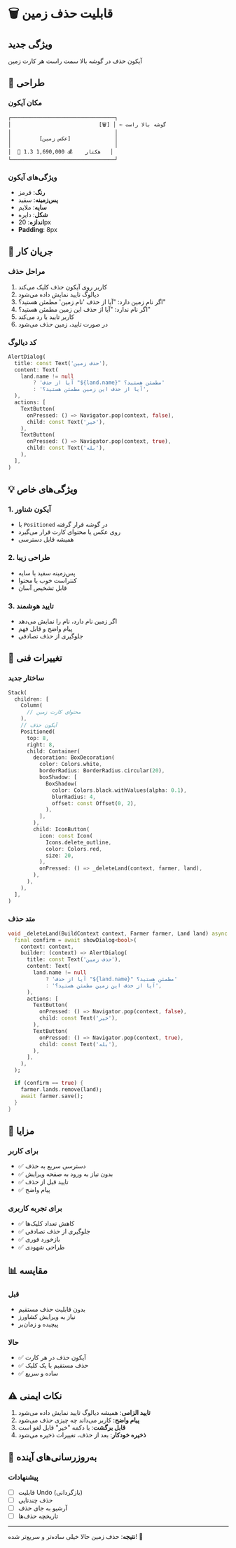 # 🗑️ قابلیت حذف زمین

## ویژگی جدید
آیکون حذف در گوشه بالا سمت راست هر کارت زمین

## 🎨 طراحی

### مکان آیکون
```
┌─────────────────────────────────┐
│                            [🗑️] │ ← گوشه بالا راست
│                                 │
│         [عکس زمین]              │
│                                 │
│  📏 1.3 هکتار    💰 1,690,000   │
└─────────────────────────────────┘
```

### ویژگی‌های آیکون
- **رنگ**: قرمز
- **پس‌زمینه**: سفید
- **سایه**: ملایم
- **شکل**: دایره
- **اندازه**: 20px
- **Padding**: 8px

## 🔄 جریان کار

### مراحل حذف
1. کاربر روی آیکون حذف کلیک می‌کند
2. دیالوگ تایید نمایش داده می‌شود
3. اگر نام زمین دارد: "آیا از حذف 'نام زمین' مطمئن هستید؟"
4. اگر نام ندارد: "آیا از حذف این زمین مطمئن هستید؟"
5. کاربر تایید یا رد می‌کند
6. در صورت تایید، زمین حذف می‌شود

### کد دیالوگ
```dart
AlertDialog(
  title: const Text('حذف زمین'),
  content: Text(
    land.name != null
        ? 'آیا از حذف "${land.name}" مطمئن هستید؟'
        : 'آیا از حذف این زمین مطمئن هستید؟',
  ),
  actions: [
    TextButton(
      onPressed: () => Navigator.pop(context, false),
      child: const Text('خیر'),
    ),
    TextButton(
      onPressed: () => Navigator.pop(context, true),
      child: const Text('بله'),
    ),
  ],
)
```

## 💡 ویژگی‌های خاص

### 1. آیکون شناور
- با `Positioned` در گوشه قرار گرفته
- روی عکس یا محتوای کارت قرار می‌گیرد
- همیشه قابل دسترسی

### 2. طراحی زیبا
- پس‌زمینه سفید با سایه
- کنتراست خوب با محتوا
- قابل تشخیص آسان

### 3. تایید هوشمند
- اگر زمین نام دارد، نام را نمایش می‌دهد
- پیام واضح و قابل فهم
- جلوگیری از حذف تصادفی

## 🔧 تغییرات فنی

### ساختار جدید
```dart
Stack(
  children: [
    Column(
      // محتوای کارت زمین
    ),
    // آیکون حذف
    Positioned(
      top: 8,
      right: 8,
      child: Container(
        decoration: BoxDecoration(
          color: Colors.white,
          borderRadius: BorderRadius.circular(20),
          boxShadow: [
            BoxShadow(
              color: Colors.black.withValues(alpha: 0.1),
              blurRadius: 4,
              offset: const Offset(0, 2),
            ),
          ],
        ),
        child: IconButton(
          icon: const Icon(
            Icons.delete_outline,
            color: Colors.red,
            size: 20,
          ),
          onPressed: () => _deleteLand(context, farmer, land),
        ),
      ),
    ),
  ],
)
```

### متد حذف
```dart
void _deleteLand(BuildContext context, Farmer farmer, Land land) async {
  final confirm = await showDialog<bool>(
    context: context,
    builder: (context) => AlertDialog(
      title: const Text('حذف زمین'),
      content: Text(
        land.name != null
            ? 'آیا از حذف "${land.name}" مطمئن هستید؟'
            : 'آیا از حذف این زمین مطمئن هستید؟',
      ),
      actions: [
        TextButton(
          onPressed: () => Navigator.pop(context, false),
          child: const Text('خیر'),
        ),
        TextButton(
          onPressed: () => Navigator.pop(context, true),
          child: const Text('بله'),
        ),
      ],
    ),
  );

  if (confirm == true) {
    farmer.lands.remove(land);
    await farmer.save();
  }
}
```

## 🎯 مزایا

### برای کاربر
- ✅ دسترسی سریع به حذف
- ✅ بدون نیاز به ورود به صفحه ویرایش
- ✅ تایید قبل از حذف
- ✅ پیام واضح

### برای تجربه کاربری
- ✅ کاهش تعداد کلیک‌ها
- ✅ جلوگیری از حذف تصادفی
- ✅ بازخورد فوری
- ✅ طراحی شهودی

## 📊 مقایسه

### قبل
- بدون قابلیت حذف مستقیم
- نیاز به ویرایش کشاورز
- پیچیده و زمان‌بر

### حالا
- ✅ آیکون حذف در هر کارت
- ✅ حذف مستقیم با یک کلیک
- ✅ ساده و سریع

## ⚠️ نکات ایمنی

1. **تایید الزامی**: همیشه دیالوگ تایید نمایش داده می‌شود
2. **پیام واضح**: کاربر می‌داند چه چیزی حذف می‌شود
3. **قابل برگشت**: با دکمه "خیر" قابل لغو است
4. **ذخیره خودکار**: بعد از حذف، تغییرات ذخیره می‌شود

## 🔄 به‌روزرسانی‌های آینده

### پیشنهادات
- [ ] قابلیت Undo (بازگردانی)
- [ ] حذف چندتایی
- [ ] آرشیو به جای حذف
- [ ] تاریخچه حذف‌ها

---

**نتیجه**: حذف زمین حالا خیلی ساده‌تر و سریع‌تر شده! 🎉
